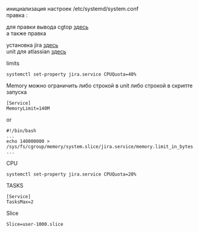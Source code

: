 инициализация настроек /etc/systemd/system.conf  
  правка :
    
для правки вывода cgtop [здесь](https://habr.com/ru/company/redhatrussia/blog/424367/)  
 а также правка 

установка jira [здесь](https://gist.github.com/ryanvin/5ab0278b5ce3253742b0ba5d918c5fc8)  
unit для atlassian [здесь](https://confluence.atlassian.com/jirakb/run-jira-as-a-systemd-service-on-linux-979411854.html)  


limits  
```
systemctl set-property jira.service CPUQuota=40%   
```
Memory можно ограничить либо строкой в unit либо строкой в скрипте запуска
```
[Service]
MemoryLimit=140M
```
or
```
#!/bin/bash
...
echo 140000000 > /sys/fs/cgroup/memory/system.slice/jira.service/memory.limit_in_bytes
...
```
CPU 
```
systemctl set-property jira.service CPUQuota=20%
```
TASKS
```
[Service]
TasksMax=2
```
Slice
```
Slice=user-1000.slice
```

